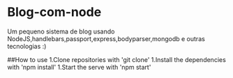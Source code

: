 # Blog-com-node
Um pequeno sistema de blog usando NodeJS,handlebars,passport,express,bodyparser,mongodb e outras tecnologias :)

##How to use
1.Clone repositories with 'git clone'
1.Install the dependencies with 'npm install'
1.Start the serve with 'npm start'
